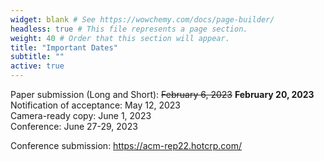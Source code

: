 ```yaml
---
widget: blank # See https://wowchemy.com/docs/page-builder/
headless: true # This file represents a page section.
weight: 40 # Order that this section will appear.
title: "Important Dates"
subtitle: ""
active: true
---
```


Paper submission (Long and Short):  ~~February 6, 2023~~ **February 20, 2023**  
Notification of acceptance:  May 12, 2023  
Camera-ready copy:  June 1, 2023  
Conference:  June 27-29, 2023  

Conference submission: https://acm-rep22.hotcrp.com/
